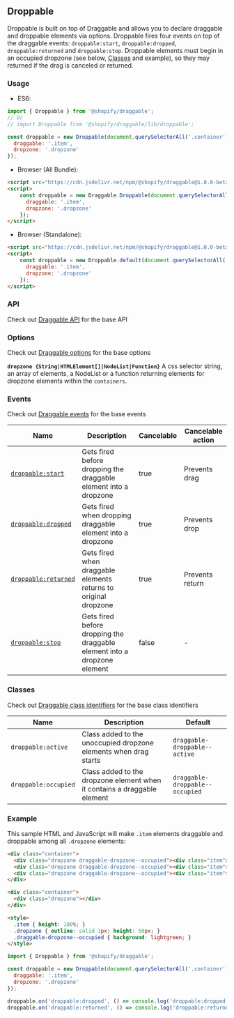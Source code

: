 ## Droppable

Droppable is built on top of Draggable and allows you to declare draggable and droppable elements via options.
Droppable fires four events on top of the draggable events: `droppable:start`, `droppable:dropped`, `droppable:returned` and `droppable:stop`.
Droppable elements must begin in an occupied dropzone (see below, [Classes](#classes) and example),
so they may returned if the drag is canceled or returned.

### Usage

- ES6:
```js
import { Droppable } from '@shopify/draggable';
// Or
// import Droppable from '@shopify/draggable/lib/droppable';

const droppable = new Droppable(document.querySelectorAll('.container'), {
  draggable: '.item',
  dropzone: '.dropzone'
});
```

- Browser (All Bundle):
```html
<script src="https://cdn.jsdelivr.net/npm/@shopify/draggable@1.0.0-beta.13/lib/draggable.bundle.js"></script>
<script>
    const droppable = new Draggable.Droppable(document.querySelectorAll('.container'), {
      draggable: '.item',
      dropzone: '.dropzone'
    });
</script>
```

- Browser (Standalone):
```html
<script src="https://cdn.jsdelivr.net/npm/@shopify/draggable@1.0.0-beta.13/lib/droppable.js"></script>
<script>
    const droppable = new Droppable.default(document.querySelectorAll('.container'), {
      draggable: '.item',
      dropzone: '.dropzone'
    });
</script>
```

### API

Check out [Draggable API](../Draggable#api) for the base API

### Options

Check out [Draggable options](../Draggable#options) for the base options

**`dropzone {String|HTMLElement[]|NodeList|Function}`**
A css selector string, an array of elements, a NodeList or a function returning elements for dropzone
elements within the `containers`.

### Events

Check out [Draggable events](../Draggable#events) for the base events

| Name                                      | Description                                                               | Cancelable | Cancelable action |
| ----------------------------------------- | ------------------------------------------------------------------------- | ---------- | ----------------- |
| [`droppable:start`][droppablestart]       | Gets fired before dropping the draggable element into a dropzone          | true       | Prevents drag     |
| [`droppable:dropped`][droppabledropped]   | Gets fired when dropping draggable element into a dropzone                | true       | Prevents drop     |
| [`droppable:returned`][droppablereturned] | Gets fired when draggable elements returns to original dropzone           | true       | Prevents return   |
| [`droppable:stop`][droppablestop]         | Gets fired before dropping the draggable element into a dropzone element  | false      | -                 |

[droppablestart]: DroppableEvent#droppablestartevent
[droppabledropped]: DroppableEvent#droppabledroppedevent
[droppablereturned]: DroppableEvent#droppablereturnedevent
[droppablestop]: DroppableEvent#droppablestopevent

### Classes

Check out [Draggable class identifiers](../Draggable#classes) for the base class identifiers

| Name                 | Description                                                                    | Default                         |
| -------------------- | ------------------------------------------------------------------------------ | ------------------------------- |
| `droppable:active`   | Class added to the unoccupied dropzone elements when drag starts               | `draggable-droppable--active`   |
| `droppable:occupied` | Class added to the dropzone element when it contains a draggable element       | `draggable-droppable--occupied` |

### Example

This sample HTML and JavaScript will make `.item` elements draggable and droppable among all `.dropzone` elements:

```html
<div class="container">
  <div class="dropzone draggable-dropzone--occupied"><div class="item">A</div></div>
  <div class="dropzone draggable-dropzone--occupied"><div class="item">B</div></div>
  <div class="dropzone draggable-dropzone--occupied"><div class="item">C</div></div>
</div>

<div class="container">
  <div class="dropzone"></div>
</div>

<style>
  .item { height: 100%; }
  .dropzone { outline: solid 1px; height: 50px; }
  .draggable-dropzone--occupied { background: lightgreen; }
</style>
```

```js
import { Droppable } from '@shopify/draggable';

const droppable = new Droppable(document.querySelectorAll('.container'), {
  draggable: '.item',
  dropzone: '.dropzone'
});

droppable.on('droppable:dropped', () => console.log('droppable:dropped'));
droppable.on('droppable:returned', () => console.log('droppable:returned'));
```

